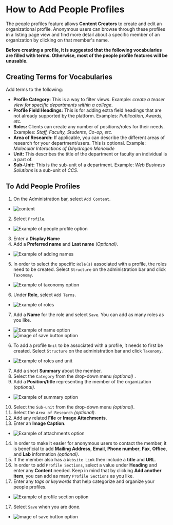 # How to Add People Profiles

The people profiles feature allows **Content Creators** to create and edit an organizational profile. Anonymous users can browse through these profiles in a listing page view and find more detail about a specific member of an organization by clicking on that member's name.

**Before creating a profile, it is suggested that the following vocabularies are filled with terms. Otherwise, most of the people profile features will be unusable.**

## Creating Terms for Vocabularies

Add terms to the following:

* **Profile Category:** This is a way to filter views. Example: *create a teaser view for specific departments within a college*.
* **Profile Field Headings:** This is for adding extra field headings that are not already supported by the platform. Examples: *Publication, Awards, etc.*
* **Roles:** Clients can create any number of positions/roles for their needs. Examples: *Staff, Faculty, Students, Co-op, etc.*
* **Area of Research:** If applicable, you can describe the different areas of research for your department/users. This is optional. Example: *Molecular Interactions of Dihydrogen Monoxide*
* **Unit:** This describes the title of the department or faculty an individual is a part of.
* **Sub-Unit:** This is the sub-unit of a department. Example: *Web Business Solutions* is a sub-unit of *CCS*.

## To Add People Profiles

1. On the Administration bar, select `Add Content`.
 * ![content](../images/Content.png)   
2. Select `Profile`.
  * ![Example of people profile option](../images/profile.png)
3. Enter a **Display Name**
4. Add a **Preferred name** and **Last name** *(Optional)*.
  * ![Example of adding names](../images/addnames.png)
5. In order to select the specific `Role(s)` associated with a profile, the roles need to be created. Select `Structure` on the administration bar and click `Taxonomy`.
  * ![Example of taxonomy option](../images/taxonomy.png)
6. Under **Role**, select `Add Terms`.
  * ![Example of roles](../images/roles.png)
7. Add a **Name** for the role and select `Save`. You can add as many roles as you like.
  * ![Example of name option](../images/name.png)   
  * ![image of save button option](../images/save.png)
6. To add a profile `Unit` to be associated with a profile, it needs to first be created. Select `Structure` on the administration bar and click `Taxonomy`.  
  * ![Example of roles and unit](../images/role_unit.png)
7. Add a short **Summary** about the member.
8. Select the `Category` from the drop-down menu *(optional)* . 
9. Add a **Position/title** representing the member of the organization *(optional)*.
 * ![Example of summary option](../images/summary.png)
10. Select the `Sub-unit` from the drop-down menu *(optional)*.
11. Select the `Area of Research` *(optional)*.
12. Add any related **File** or **Image Attachments**.
13. Enter an **Image Caption**.
  * ![Example of attachments option](../images/attachments.png)
14. In order to make it easier for anonymous users to contact the member, it is beneficial to add **Mailing Address**, **Email**, **Phone number**, **Fax**, **Office**, and **Lab** information *(optional)*.   
15. If the member also has a `Website Link` then include a **title** and **URL**.
16. In order to add `Profile Sections`, select a value under **Heading** and enter any **Content** needed. Keep in mind that by clicking **Add another item**, you can add as many `Profile Sections` as you like.
17. Enter any *tags or keywords* that help categorize and organize your people profiles.
 * ![Example of profile section option](../images/attachments.png)
17. Select `Save` when you are done.
  * ![image of save button option](../images/save.png)
